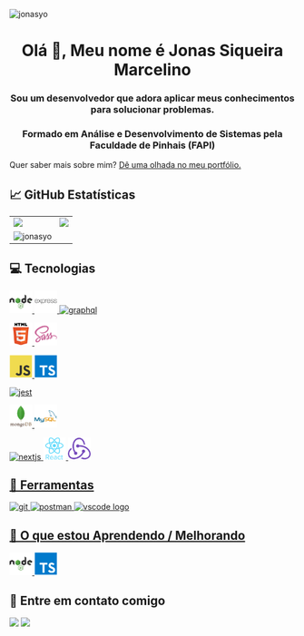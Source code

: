<p align="left"> <img src="https://komarev.com/ghpvc/?username=jonasyo&label=Profile%20views&color=0e75b6&style=flat" alt="jonasyo" /> </p>

<h1 align="center">Olá 👋, Meu nome é Jonas Siqueira Marcelino</h1>
<h3 align="center">Sou um desenvolvedor que adora aplicar meus conhecimentos para solucionar problemas.</h3>
<h3 align="center">Formado em Análise e Desenvolvimento de Sistemas pela Faculdade de Pinhais (FAPI)</h3>


Quer saber mais sobre mim? [Dê uma olhada no meu portfólio.](https://lp-portfolio-frontend.vercel.app)

## &#x1f4c8; GitHub Estatísticas

<table align="center" >
  <tr>
    <td style="border: none;">
      <img height='172' src='https://github-readme-stats.vercel.app/api/top-langs/?username=jonasyo&layout=compact&theme=dracula'>
    </td>
    <td style="border: none;">
      <img height='172' src='https://github-readme-stats.vercel.app/api?username=jonasyo&show_icons=true&theme=dracula'>
    </td>
  </tr>
  <tr>
    <td style="border: none;">
      <img height='172' src="https://github-readme-streak-stats.herokuapp.com/?user=jonasyo&theme=dracula" alt="jonasyo" />
    </td>
  </tr>
</table> 

## 💻 Tecnologias

<a href="https://nodejs.org/en/" target="_blank">
<img src="https://raw.githubusercontent.com/devicons/devicon/master/icons/nodejs/nodejs-original-wordmark.svg" alt="nodejs" width="40" height="40"/> </a> <a href="https://www.express.com/" target="_blank"> <img src="https://raw.githubusercontent.com/devicons/devicon/master/icons/express/express-original-wordmark.svg" alt="express" width="40" height="40"/> </a> <a href="https://graphql.org" target="_blank"> <img src="https://www.vectorlogo.zone/logos/graphql/graphql-icon.svg" alt="graphql" width="40" height="40"/> </a> <a href="https://www.w3.org/html/" target="_blank"> 

<a href="https://www.learn-html.org/" target="_blank"><img src="https://raw.githubusercontent.com/devicons/devicon/master/icons/html5/html5-original-wordmark.svg" alt="html5" width="40" height="40"/> </a> <a href="https://sass-lang.com/" target="_blank"> <img src="https://raw.githubusercontent.com/devicons/devicon/master/icons/sass/sass-original.svg" alt="sass" width="40" height="40"/> </a> <a href="https://www.typescriptlang.org/" target="_blank"> 

<a href="https://js.org/" target="_blank"><img src="https://raw.githubusercontent.com/devicons/devicon/master/icons/javascript/javascript-original.svg" alt="javascript" width="40" height="40"/> </a> <a href="https://www.typescriptlang.org/" target="_blank"> <img src="https://raw.githubusercontent.com/devicons/devicon/master/icons/typescript/typescript-original.svg" alt="typescript" width="40" height="40"/> </a>

<a href="https://www.jest.org.in/joint-entrance-screening-test" target="_blank"><img src="https://www.vectorlogo.zone/logos/jestjsio/jestjsio-icon.svg" alt="jest" width="40" height="40"/> </a> <a href="https://www.mongodb.com/" target="_blank"> 

<a href="https://www.mongodb.com/pt-br"><img src="https://raw.githubusercontent.com/devicons/devicon/master/icons/mongodb/mongodb-original-wordmark.svg" alt="mongodb" width="40" height="40"/> </a> <a href="https://www.mysql.com/" target="_blank"> <img src="https://raw.githubusercontent.com/devicons/devicon/master/icons/mysql/mysql-original-wordmark.svg" alt="mysql" width="40" height="40"/> </a> <a href="https://nextjs.org/" target="_blank"> 

<a href="https://nextjs.org/"><img src="https://cdn.worldvectorlogo.com/logos/nextjs-3.svg" alt="nextjs" width="40" height="40"/> </a> <a href="https://pt-br.reactjs.org/" target="_blank"> <img src="https://raw.githubusercontent.com/devicons/devicon/master/icons/react/react-original-wordmark.svg" alt="react" width="40" height="40"/> </a> <a href="https://redux.js.org" target="_blank"> <img src="https://raw.githubusercontent.com/devicons/devicon/master/icons/redux/redux-original.svg" alt="redux" width="40" height="40"/> </a> <a href="https://sass-lang.com" target="_blank"> 



## 🔨 Ferramentas

<a href="https://git-scm.com/" target="_blank"><img src="https://www.vectorlogo.zone/logos/git-scm/git-scm-icon.svg" alt="git" width="40" height="40"/> </a> <a href="postman.com" target="_blank">  <img src="https://www.vectorlogo.zone/logos/getpostman/getpostman-icon.svg" alt="postman" width="40" height="40"/> </a> <a href="https://code.visualstudio.com/" target="_blank"> <img alt="vscode logo" title="vscode" height="40" src="https://cdn.jsdelivr.net/gh/devicons/devicon/icons/vscode/vscode-original.svg"/>


## 🚀 O que estou Aprendendo / Melhorando

<a href="https://nodejs.org/en/" target="_blank"> <img src="https://raw.githubusercontent.com/devicons/devicon/master/icons/nodejs/nodejs-original-wordmark.svg" alt="nodejs" width="40" height="40"/> </a> <a href="https://www.postgresql.org" target="_blank"> <a href="https://www.typescriptlang.org/" target="_blank"> <img src="https://raw.githubusercontent.com/devicons/devicon/master/icons/typescript/typescript-original.svg" alt="typescript" width="40" height="40"/> </a>


## 📣 Entre em contato comigo

<p align=left>
   <a href="https://www.linkedin.com/in/jonas-siqueira-marcelino/" target="_blank"><img src="https://img.shields.io/badge/-LinkedIn-%230077B5?style=for-the-badge&logo=linkedin&logoColor=white" target="_blank"></a> 
   <a href = "mailto: jonascska07@gmail.com"><img src="https://img.shields.io/badge/Gmail-D14836?style=for-the-badge&logo=gmail&logoColor=white" target="_blank"></a>
<p/>
